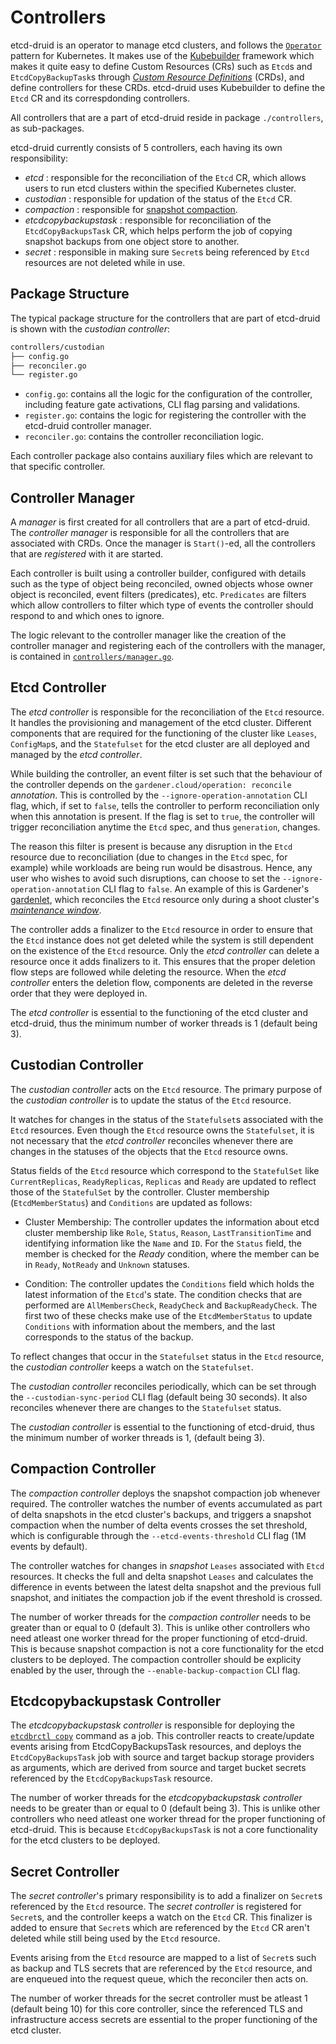 # Controllers

etcd-druid is an operator to manage etcd clusters, and follows the [`Operator`](https://kubernetes.io/docs/concepts/extend-kubernetes/operator/) pattern for Kubernetes.
It makes use of the [Kubebuilder](https://github.com/kubernetes-sigs/kubebuilder) framework which makes it quite easy to define Custom Resources (CRs) such as `Etcd`s and `EtcdCopyBackupTask`s through [*Custom Resource Definitions*](https://kubernetes.io/docs/tasks/extend-kubernetes/custom-resources/custom-resource-definitions/) (CRDs), and define controllers for these CRDs.
etcd-druid uses Kubebuilder to define the `Etcd` CR and its correspdonding controllers.
<!--- the autogenerated API documents are to be linked for the etcd CR  -->

All controllers that are a part of etcd-druid reside in package `./controllers`, as sub-packages.

etcd-druid currently consists of 5 controllers, each having its own responsibility:

- *etcd* : responsible for the reconciliation of the `Etcd` CR, which allows users to run etcd clusters within the specified Kubernetes cluster.
- *custodian* : responsible for updation of the status of the `Etcd` CR.
- *compaction* : responsible for [snapshot compaction](/docs/proposals/02-snapshot-compaction.md).
- *etcdcopybackupstask* : responsible for reconciliation of the `EtcdCopyBackupsTask` CR, which helps perform the job of copying snapshot backups from one object store to another.
- *secret* : responsible in making sure `Secret`s being referenced by `Etcd` resources are not deleted while in use.

## Package Structure

The typical package structure for the controllers that are part of etcd-druid is shown with the *custodian controller*:

``` bash
controllers/custodian
├── config.go
├── reconciler.go
└── register.go
```

- `config.go`: contains all the logic for the configuration of the controller, including feature gate activations, CLI flag parsing and validations.
- `register.go`: contains the logic for registering the controller with the etcd-druid controller manager.
- `reconciler.go`: contains the controller reconciliation logic.

Each controller package also contains auxiliary files which are relevant to that specific controller.

## Controller Manager

A *manager* is first created for all controllers that are a part of etcd-druid.
The *controller manager* is responsible for all the controllers that are associated with CRDs.
Once the manager is `Start()`-ed, all the controllers that are *registered* with it are started.  

Each controller is built using a controller builder, configured with details such as the type of object being reconciled, owned objects whose owner object is reconciled, event filters (predicates), etc. `Predicates` are filters which allow controllers to filter which type of events the controller should respond to and which ones to ignore.

The logic relevant to the controller manager like the creation of the controller manager and registering each of the controllers with the manager, is contained in [`controllers/manager.go`](/controllers/manager.go).

## Etcd Controller

The *etcd controller* is responsible for the reconciliation of the `Etcd` resource.
It handles the provisioning and management of the etcd cluster. Different components that are required for the functioning of the cluster like `Leases`, `ConfigMap`s, and the `Statefulset` for the etcd cluster are all deployed and  managed by the *etcd controller*.

While building the controller, an event filter is set such that the behaviour of the controller depends on the `gardener.cloud/operation: reconcile` *annotation*. This is controlled by the `--ignore-operation-annotation` CLI flag, which, if set to `false`, tells the controller to perform reconciliation only when this annotation is present. If the flag is set to `true`, the controller will trigger reconciliation anytime the `Etcd` spec, and thus `generation`, changes.  

The reason this filter is present is because any disruption in the `Etcd` resource due to reconciliation (due to changes in the `Etcd` spec, for example) while workloads are being run would be disastrous.
Hence, any user who wishes to avoid such disruptions, can choose to set the `--ignore-operation-annotation` CLI flag to `false`. An example of this is Gardener's [gardenlet](https://github.com/gardener/gardener/blob/master/docs/concepts/gardenlet.md), which reconciles the `Etcd` resource only during a shoot cluster's [*maintenance window*](https://github.com/gardener/gardener/blob/master/docs/usage/shoot_maintenance.md).

The controller adds a finalizer to the `Etcd` resource in order to ensure that the `Etcd` instance does not get deleted while the system is still dependent on the existence of the `Etcd` resource.
Only the *etcd controller* can delete a resource once it adds finalizers to it. This ensures that the proper deletion flow steps are followed while deleting the resource. When the *etcd controller* enters the deletion flow, components are deleted in the reverse order that they were deployed in.

The *etcd controller* is essential to the functioning of the etcd cluster and etcd-druid, thus the minimum number of worker threads is 1 (default being 3).

## Custodian Controller

The *custodian controller* acts on the `Etcd` resource.
The primary purpose of the *custodian controller* is to update the status of the `Etcd` resource.

It watches for changes in the status of the `Statefulset`s associated with the `Etcd` resources.
Even though the `Etcd` resource owns the `Statefulset`, it is not necessary that the *etcd controller* reconciles whenever there are changes in the statuses of the objects that the `Etcd` resource owns.

Status fields of the `Etcd` resource which correspond to the `StatefulSet` like `CurrentReplicas`, `ReadyReplicas`, `Replicas` and `Ready` are updated to reflect those of the `StatefulSet` by the controller. Cluster membership (`EtcdMemberStatus`) and `Conditions` are updated as follows:

- Cluster Membership: The controller updates the information about etcd cluster membership like `Role`, `Status`, `Reason`, `LastTransitionTime` and identifying information like the `Name` and `ID`. For the `Status` field, the member is checked for the *Ready* condition, where the member can be in `Ready`, `NotReady` and `Unknown` statuses.

- Condition: The controller updates the `Conditions` field which holds the latest information of the `Etcd`'s state. The condition checks that are performed are `AllMembersCheck`, `ReadyCheck` and `BackupReadyCheck`. The first two of these checks make use of the `EtcdMemberStatus` to update `Conditions` with information about the members, and the last corresponds to the status of the backup.

To reflect changes that occur in the `Statefulset` status in the `Etcd` resource, the *custodian controller* keeps a watch on the `Statefulset`.

The *custodian controller* reconciles periodically, which can be set through the `--custodian-sync-period` CLI flag (default being 30 seconds). It also reconciles whenever there are changes to the `Statefulset` status.

The *custodian controller* is essential to the functioning of etcd-druid, thus the minimum number of worker threads is 1, (default being 3).

## Compaction Controller

The *compaction controller* deploys the snapshot compaction job whenever required.
The controller watches the number of events accumulated as part of delta snapshots in the etcd cluster's backups, and triggers a snapshot compaction when the number of delta events crosses the set threshold, which is configurable through the `--etcd-events-threshold` CLI flag (1M events by default).

The controller watches for changes in *snapshot* `Leases` associated with `Etcd` resources.
It checks the full and delta snapshot `Leases` and calculates the difference in events between the latest delta snapshot and the previous full snapshot, and initiates the compaction job if the event threshold is crossed.

The number of worker threads for the *compaction controller* needs to be greater than or equal to 0 (default 3).
This is unlike other controllers who need atleast one worker thread for the proper functioning of etcd-druid.
This is because snapshot compaction is not a core functionality for the etcd clusters to be deployed.
The compaction controller should be explicity enabled by the user, through the `--enable-backup-compaction` CLI flag.

## Etcdcopybackupstask Controller

The *etcdcopybackupstask controller* is responsible for deploying the [`etcdbrctl copy`](https://github.com/gardener/etcd-backup-restore/blob/master/cmd/copy.go) command as a job.
This controller reacts to create/update events arising from EtcdCopyBackupsTask resources, and deploys the `EtcdCopyBackupsTask` job with source and target backup storage providers as arguments, which are derived from source and target bucket secrets referenced by the `EtcdCopyBackupsTask` resource.

The number of worker threads for the *etcdcopybackupstask controller* needs to be greater than or equal to 0 (default being 3).
This is unlike other controllers who need atleast one worker thread for the proper functioning of etcd-druid.
This is because `EtcdCopyBackupsTask` is not a core functionality for the etcd clusters to be deployed.

## Secret Controller

The *secret controller*'s primary responsibility is to add a finalizer on `Secret`s referenced by the `Etcd` resource.
The *secret controller* is registered for `Secret`s, and the controller keeps a watch on the `Etcd` CR.
This finalizer is added to ensure that `Secret`s which are referenced by the `Etcd` CR aren't deleted while still being used by the `Etcd` resource.

Events arising from the `Etcd` resource are mapped to a list of `Secret`s such as backup and TLS secrets that are referenced by the `Etcd` resource, and are enqueued into the request queue, which the reconciler then acts on.

The number of worker threads for the secret controller must be atleast 1 (default being 10) for this core controller, since the referenced TLS and infrastructure access secrets are essential to the proper functioning of the etcd cluster.
